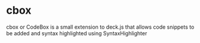 cbox
====

cbox or CodeBox is a small extension to deck.js that allows code snippets to be added and syntax highlighted using SyntaxHighlighter 
